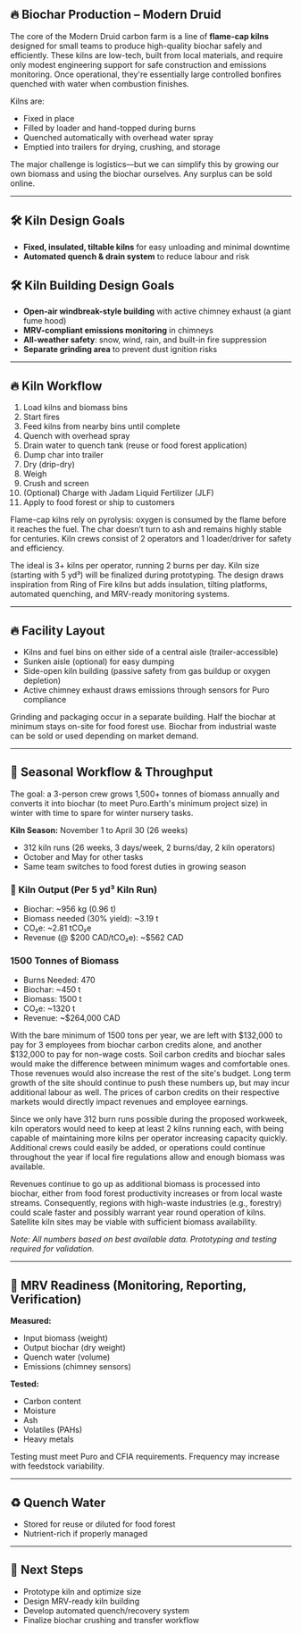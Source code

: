 ## 🔥 Biochar Production – Modern Druid

The core of the Modern Druid carbon farm is a line of **flame-cap kilns** designed for small teams to produce high-quality biochar safely and efficiently. These kilns are low-tech, built from local materials, and require only modest engineering support for safe construction and emissions monitoring. Once operational, they're essentially large controlled bonfires quenched with water when combustion finishes.

Kilns are:

* Fixed in place
* Filled by loader and hand-topped during burns
* Quenched automatically with overhead water spray
* Emptied into trailers for drying, crushing, and storage

The major challenge is logistics—but we can simplify this by growing our own biomass and using the biochar ourselves. Any surplus can be sold online.

---

## 🛠 Kiln Design Goals

* **Fixed, insulated, tiltable kilns** for easy unloading and minimal downtime
* **Automated quench & drain system** to reduce labour and risk

## 🛠 Kiln Building Design Goals

* **Open-air windbreak-style building** with active chimney exhaust (a giant fume hood)
* **MRV-compliant emissions monitoring** in chimneys
* **All-weather safety**: snow, wind, rain, and built-in fire suppression
* **Separate grinding area** to prevent dust ignition risks

---

## 🔥 Kiln Workflow

1. Load kilns and biomass bins
2. Start fires
3. Feed kilns from nearby bins until complete
4. Quench with overhead spray
5. Drain water to quench tank (reuse or food forest application)
6. Dump char into trailer
7. Dry (drip-dry)
8. Weigh
9. Crush and screen
10. (Optional) Charge with Jadam Liquid Fertilizer (JLF)
11. Apply to food forest or ship to customers

Flame-cap kilns rely on pyrolysis: oxygen is consumed by the flame before it reaches the fuel. The char doesn’t turn to ash and remains highly stable for centuries. Kiln crews consist of 2 operators and 1 loader/driver for safety and efficiency.

The ideal is 3+ kilns per operator, running 2 burns per day. Kiln size (starting with 5 yd³) will be finalized during prototyping. The design draws inspiration from Ring of Fire kilns but adds insulation, tilting platforms, automated quenching, and MRV-ready monitoring systems.

---

## 🔥 Facility Layout

* Kilns and fuel bins on either side of a central aisle (trailer-accessible)
* Sunken aisle (optional) for easy dumping
* Side-open kiln building (passive safety from gas buildup or oxygen depletion)
* Active chimney exhaust draws emissions through sensors for Puro compliance

Grinding and packaging occur in a separate building. Half the biochar at minimum stays on-site for food forest use. Biochar from industrial waste can be sold or used depending on market demand.

---

## 🧊 Seasonal Workflow & Throughput

The goal: a 3-person crew grows 1,500+ tonnes of biomass annually and converts it into biochar (to meet Puro.Earth's minimum project size) in winter with time to spare for winter nursery tasks.

**Kiln Season:** November 1 to April 30 (26 weeks)

* 312 kiln runs (26 weeks, 3 days/week, 2 burns/day, 2 kiln operators)
* October and May for other tasks
* Same team switches to food forest duties in growing season

### 📐 Kiln Output (Per 5 yd³ Kiln Run)

* Biochar: \~956 kg (0.96 t)
* Biomass needed (30% yield): \~3.19 t
* CO₂e: \~2.81 tCO₂e
* Revenue (@ \$200 CAD/tCO₂e): \~\$562 CAD

### 1500 Tonnes of Biomass

* Burns Needed: 470
* Biochar: \~450 t
* Biomass: 1500 t
* CO₂e: \~1320 t
* Revenue: \~\$264,000 CAD

With the bare minimum of 1500 tons per year, we are left with $132,000 to pay for 3 employees from biochar carbon credits alone, and another $132,000 to pay for non-wage costs. Soil carbon credits and biochar sales would make the difference between minimum wages and comfortable ones. Those revenues would also increase the rest of the site's budget. Long term growth of the site should continue to push these numbers up, but may incur additional labour as well. The prices of carbon credits on their respective markets would directly impact revenues and employee earnings.

Since we only have 312 burn runs possible during the proposed workweek, kiln operators would need to keep at least 2 kilns running each, with being capable of maintaining more kilns per operator increasing capacity quickly. Additional crews could easily be added, or operations could continue throughout the year if local fire regulations allow and enough biomass was available.

Revenues continue to go up as additional biomass is processed into biochar, either from food forest productivity increases or from local waste streams. Consequently, regions with high-waste industries (e.g., forestry) could scale faster and possibly warrant year round operation of kilns. Satellite kiln sites may be viable with sufficient biomass availability.

*Note: All numbers based on best available data. Prototyping and testing required for validation.*

---

## 🧪 MRV Readiness (Monitoring, Reporting, Verification)

**Measured:**

* Input biomass (weight)
* Output biochar (dry weight)
* Quench water (volume)
* Emissions (chimney sensors)

**Tested:**

* Carbon content
* Moisture
* Ash
* Volatiles (PAHs)
* Heavy metals

Testing must meet Puro and CFIA requirements. Frequency may increase with feedstock variability.

---

## ♻️ Quench Water

* Stored for reuse or diluted for food forest
* Nutrient-rich if properly managed

---

## 🔄 Next Steps

* Prototype kiln and optimize size
* Design MRV-ready kiln building
* Develop automated quench/recovery system
* Finalize biochar crushing and transfer workflow

